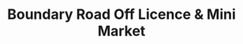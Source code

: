 ---
title: "Boundary Road Off Licence & Mini Market"
url: /brighton/boundary-road-off-licence-and-mini-market/
shop: alcohol
---